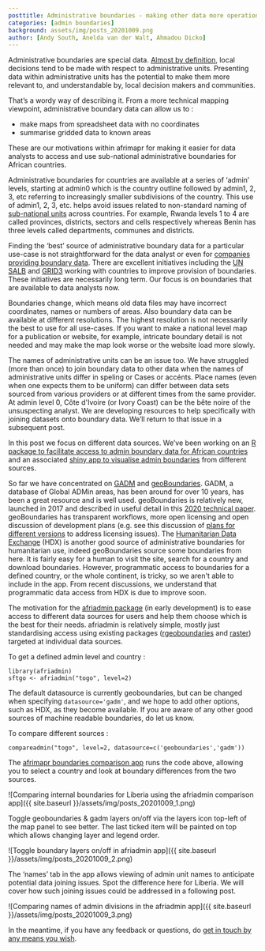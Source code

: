 ```yaml
---
posttitle: Administrative boundaries - making other data more operationally useful
categories: [admin boundaries]
background: assets/img/posts_20201009.png
author: [Andy South, Anelda van der Walt, Ahmadou Dicko]
---
```


Administrative boundaries are special data. [Almost by definition](https://en.wikipedia.org/wiki/Administrative_division), local decisions tend to be made with respect to administrative units. Presenting data within administrative units has the potential to make them more relevant to, and understandable by, local decision makers and communities.

That’s a wordy way of describing it. From a more technical mapping viewpoint, administrative boundary data can allow us to : 

- make maps from spreadsheet data with no coordinates
- summarise gridded data to known areas

These are our motivations within afrimapr for making it easier for data analysts to access and use sub-national administrative boundaries for African countries.

Administrative boundaries for countries are available at a series of ‘admin’ levels, starting at admin0 which is the country outline followed by admin1, 2, 3, etc referring to increasingly smaller subdivisions of the country. This use of admin1, 2, 3, etc. helps avoid issues related to  non-standard naming of [sub-national units](https://en.wikipedia.org/wiki/List_of_administrative_divisions_by_country) across countries. For example, Rwanda levels 1 to 4 are called provinces, districts, sectors and cells respectively whereas Benin has three levels called departments, communes and districts. 

Finding the ‘best’ source of administrative boundary data for a particular use-case is not straightforward for the data analyst or even for [companies providing boundary data](https://sovereignlimits.com/blog/mapping-internal-administrative-boundaries-part-1). There are excellent initiatives including the [UN SALB](https://www.unsalb.org/) and [GRID3](https://grid3.org/solution/boundary-harmonisation) working with countries to improve provision of boundaries. These initiatives are necessarily long term. Our focus is on boundaries that are available to data analysts now.   

Boundaries change, which means old data files may have incorrect coordinates, names or numbers of areas. Also boundary data can be available at different resolutions. The highest resolution is not necessarily the best to use for all use-cases. If you want to make a national level map for a publication or website, for example, intricate boundary detail is not needed and may make the map look worse or the website load more slowly.  

The names of administrative units can be an issue too. We have struggled (more than once) to join boundary data to other data when the names of administrative units differ in speling or Cases or accénts. Place names (even when one expects them to be uniform) can differ between data sets sourced from various providers or at different times from the same provider. At admin level 0, Côte d'Ivoire (or Ivory Coast) can be the bête noire of the unsuspecting analyst. We are developing resources to help specifically with joining datasets onto boundary data. We’ll return to that issue in a subsequent post.

In this post we focus on different data sources. We’ve been working on an [R package to facilitate access to admin boundary data for African countries](https://github.com/afrimapr/afriadmin) and an associated [shiny app to visualise admin boundaries](https://andysouth.shinyapps.io/afriadmin-compare/) from different sources.

So far we have concentrated on [GADM](https://gadm.org/) and [geoBoundaries](https://www.geoboundaries.org/). GADM, a database of Global ADMin areas, has been around for over 10 years, has been a great resource and is well used. geoBoundaries is relatively new, launched in 2017 and described in useful detail in this [2020 technical paper](https://journals.plos.org/plosone/article?id=10.1371/journal.pone.0231866). geoBoundaries has transparent workflows, more open licensing and open discussion of development plans (e.g. see this discussion of [plans for different versions](https://github.com/wmgeolab/gbRelease/issues/51) to address licensing issues). The [Humanitarian Data Exchange](https://data.humdata.org/search?ext_administrative_divisions=1) (HDX) is another good source of administrative boundaries for humanitarian use, indeed geoBoundaries source some boundaries from here. It is fairly easy for a human to visit the site, search for a country and download boundaries. However, programmatic access to boundaries for a defined country, or the whole continent, is tricky, so we aren't able to include in the app. From recent discussions, we understand that  programmatic data access from HDX is due to improve soon.

The motivation for the [afriadmin package](https://github.com/afrimapr/afriadmin) (in early development) is to ease access to different data sources for users and help them choose which is the best for their needs. afriadmin is relatively simple, mostly just standardising access using existing packages ([rgeoboundaries](https://github.com/wmgeolab/rgeoboundaries) and [raster](https://cran.r-project.org/web/packages/raster/index.html)) targeted at individual data sources.

To get a defined admin level and country :

```
library(afriadmin)
sftgo <- afriadmin("togo", level=2) 

```
The default datasource is currently geoboundaries, but can be changed when specifying `datasource='gadm'`, and we hope to add other options, such as HDX, as they become available. If you are aware of any other good sources of machine readable boundaries, do let us know. 

To compare different sources :

`compareadmin("togo", level=2, datasource=c('geoboundaries','gadm'))`

The [afrimapr boundaries comparison app](https://andysouth.shinyapps.io/afriadmin-compare/) runs the code above, allowing you to select a country and look at boundary differences from the two sources.

![Comparing internal boundaries for Liberia using the afriadmin comparison app]({{ site.baseurl }}/assets/img/posts_20201009_1.png)

Toggle geoboundaries & gadm layers on/off via the layers icon top-left of the map panel to see better. The last ticked item will be painted on top which allows changing layer and legend order.

![Toggle boundary layers on/off in afriadmin app]({{ site.baseurl }}/assets/img/posts_20201009_2.png)

The ‘names’ tab in the app allows viewing of admin unit names to anticipate potential data joining issues. Spot the difference here for Liberia. We will cover how such joining issues could be addressed in a following post.

![Comparing names of admin divisions in the afriadmin app]({{ site.baseurl }}/assets/img/posts_20201009_3.png)

In the meantime, if you have any feedback or questions, do [get in touch by any means you wish](https://afrimapr.github.io/afrimapr.website/get-involved/). 
